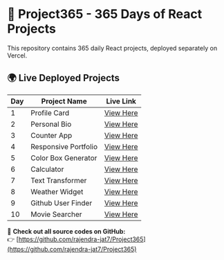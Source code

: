 # 🚀 Project365 - 365 Days of React Projects

This repository contains 365 daily React projects, deployed separately on Vercel.

## 🌍 Live Deployed Projects

| Day  | Project Name | Live Link |
|------|-------------|-----------|
| 1    | Profile Card | [View Here](https://profile-card-rj.vercel.app/) |
| 2    | Personal Bio | [View Here](https://personal-bio-rj.vercel.app/) |
| 3    | Counter App | [View Here](https://counter-app-rj.vercel.app/) |
| 4    | Responsive Portfolio | [View Here](https://responsive-portfolio-rj.vercel.app/) |
| 5    | Color Box Generator | [View Here](https://color-box-generator-rj.vercel.app/) |
| 6    | Calculator | [View Here](https://calculator-react-rj.vercel.app/) |
| 7    | Text Transformer | [View Here](https://text-transformer-rj.vercel.app/) |
| 8    | Weather Widget | [View Here](https://weather-widget-rj.vercel.app/) |
| 9    | Github User Finder | [View Here](https://github-user-finder-rj.vercel.app/) |
| 10   | Movie Searcher | [View Here](https://movie-searcher-rj.vercel.app/) |

📌 **Check out all source codes on GitHub:**  
👉 [https://github.com/rajendra-jat7/Project365](https://github.com/rajendra-jat7/Project365)

